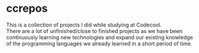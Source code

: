 # ccrepos

This is a collection of projects I did while studying at Codecool.  
There are a lot of unfinished/close to finished projects as we have been continuously learning new technologies and expand our existing knowledge of the programming languages we already learned in a short period of time.

